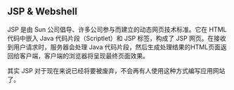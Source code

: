 ## JSP & Webshell

JSP 是由 Sun 公司倡导、许多公司参与而建立的动态网页技术标准。它在 HTML 代码中嵌入 Java 代码片段（Scriptlet）和 JSP 标签，构成了 JSP 网页。在接收到用户请求时，服务器会处理 Java 代码片段，然后生成处理结果的HTML页面返回给客户端，客户端的浏览器将呈现最终页面效果。

其实 JSP 对于现在来说已经将要被废弃，不会再有人使用这种方式编写应用网站了。